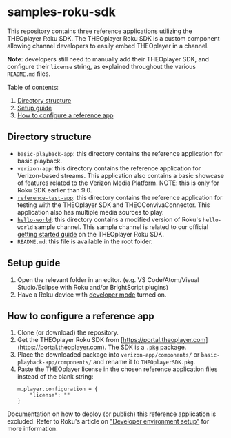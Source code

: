 # samples-roku-sdk

This repository contains three reference applications utilizing the THEOplayer Roku SDK.
The THEOplayer Roku SDK is a custom component allowing channel developers to easily embed THEOplayer in a channel.

**Note**: developers still need to manually add their THEOplayer SDK, and configure their `license` string, as explained throughout the various `README.md` files.

Table of contents:

1. [Directory structure](#directory-structure)
2. [Setup guide](#setup-guide)
3. [How to configure a reference app](#how-to-configure-a-reference-app)

## Directory structure

- `basic-playback-app`: this directory contains the reference application for basic playback.
- `verizon-app`: this directory contains the reference application for Verizon-based streams. This application also contains a basic showcase of features related to the Verizon Media Platform. NOTE: this is only for Roku SDK earlier than 9.0.
- [`reference-test-app`](reference-test-app/README.md): this directory contains the reference application for testing with the THEOplayer SDK and THEOConvivaConnector. This application also has multiple media sources to play.
- [`hello-world`](hello-world/README.md): this directory contains a modified version of Roku's `hello-world` sample channel.
  This sample channel is related to our official [getting started guide](https://docs.theoplayer.com/getting-started/01-sdks/09-roku/00-getting-started.md) on the THEOplayer Roku SDK.
- `README.md`: this file is available in the root folder.

## Setup guide

1. Open the relevant folder in an editor. (e.g. VS Code/Atom/Visual Studio/Eclipse with Roku and/or BrightScript plugins)
2. Have a Roku device with [developer mode](https://blog.roku.com/developer/developer-setup-guide) turned on.

## How to configure a reference app

1. Clone (or download) the repository.
2. Get the THEOplayer Roku SDK from [https://portal.theoplayer.com](https://portal.theoplayer.com). The SDK is a `.pkg` package.
3. Place the downloaded package into `verizon-app/components/` or `basic-playback-app/components/` and rename it to `THEOplayerSDK.pkg`.
4. Paste the THEOplayer license in the chosen reference application files instead of the blank string:
   ```brightscript
   m.player.configuration = {
       "license": ""
   }
   ```

Documentation on how to deploy (or publish) this reference application is excluded.
Refer to Roku's article on ["Developer environment setup"](https://developer.roku.com/docs/developer-program/getting-started/developer-setup.md) for more information.
